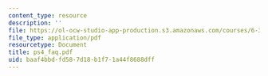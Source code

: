 ```yaml
---
content_type: resource
description: ''
file: https://ol-ocw-studio-app-production.s3.amazonaws.com/courses/6-374-analysis-and-design-of-digital-integrated-circuits-fall-2003/baaf4bbdfd587d18b1f71a44f8688dff_ps4_faq.pdf
file_type: application/pdf
resourcetype: Document
title: ps4_faq.pdf
uid: baaf4bbd-fd58-7d18-b1f7-1a44f8688dff
---
```

